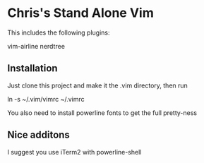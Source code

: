 # Chris's Stand Alone Vim 

This includes the following plugins: 

vim-airline
nerdtree

## Installation
Just clone this project and make it the .vim directory, then run

ln -s ~/.vim/vimrc ~/.vimrc

You also need to install powerline fonts to get the full pretty-ness

## Nice additons
I suggest you use iTerm2 with powerline-shell
